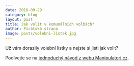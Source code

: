 ```yaml
---
date: 2018-09-29
category: blog
layout: post
title: Jak volit v komunálních volbách?
author: Pirátská strana
image: posts/volebni-listek.jpg
---
```


Už vám dorazily volební lístky a nejste si jisti jak volit? 

Podívejte se na [jednoduchý návod z webu Manipulatori.cz](http://manipulatori.cz/navod-jak-hlasovat-v-komunalnich-volbach-a-nesplest-se/).


